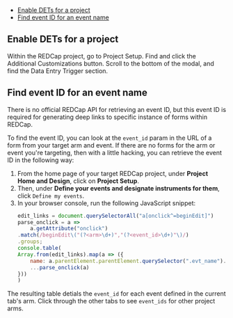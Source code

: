 - [Enable DETs for a project](#enable-dets-for-a-project)
- [Find event ID for an event name](#find-event-id-for-an-event-name)

## Enable DETs for a project

Within the REDCap project, go to Project Setup.
Find and click the Additional Customizations button.
Scroll to the bottom of the modal, and find the Data Entry Trigger section.


## Find event ID for an event name

There is no official REDCap API for retrieving an event ID, but this event ID is required for generating deep links to specific instance of forms within REDCap.

To find the event ID, you can look at the `event_id` param in the URL of a form from your target arm and event.
If there are no forms for the arm or event you're targeting, then with a little hacking, you can retrieve the event ID in the following way:
1. From the home page of your target REDCap project, under **Project Home and Design**, click on **Project Setup**.
2. Then, under **Define your events and designate instruments for them**, click `Define my events`.
3. In your browser console, run the following JavaScript snippet:
    ```js
    edit_links = document.querySelectorAll("a[onclick^=beginEdit]")
    parse_onclick = a =>
        a.getAttribute("onclick")
    .match(/beginEdit\("(?<arm>\d+)","(?<event_id>\d+)"\)/)
    .groups;
    console.table(
    Array.from(edit_links).map(a => ({
        name: a.parentElement.parentElement.querySelector(".evt_name").textContent,
        ...parse_onclick(a)
    }))
    )
    ```
The resulting table detials the `event_id` for each event defined in the current tab's arm.
Click through the other tabs to see `event_ids` for other project arms.

